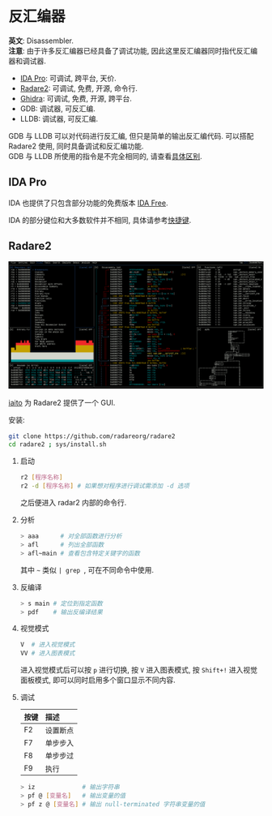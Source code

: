 # 反汇编器

**英文**: Disassembler.  
**注意**: 由于许多反汇编器已经具备了调试功能, 因此这里反汇编器同时指代反汇编器和调试器.  

- [IDA Pro](https://hex-rays.com/ida-pro/): 可调试, 跨平台, 天价.
- [Radare2](https://github.com/radareorg/radare2): 可调试, 免费, 开源, 命令行.
- [Ghidra](https://github.com/NationalSecurityAgency/ghidra): 可调试, 免费, 开源, 跨平台.
- GDB: 调试器, 可反汇编.
- LLDB: 调试器, 可反汇编.

GDB 与 LLDB 可以对代码进行反汇编, 但只是简单的输出反汇编代码. 可以搭配 Radare2 使用, 同时具备调试和反汇编功能.  
GDB 与 LLDB 所使用的指令是不完全相同的, 请查看[具体区别](https://lldb.llvm.org/use/map.html).  

## IDA Pro

IDA 也提供了只包含部分功能的免费版本 [IDA Free](https://hex-rays.com/ida-free/).  

IDA 的部分键位和大多数软件并不相同, 具体请参考[快捷键](https://www.hex-rays.com/products/ida/support/freefiles/IDA_Pro_Shortcuts.pdf).  

## Radare2

![Radare2](./assets/radare2.png)  

[iaito](https://github.com/radareorg/iaito) 为 Radare2 提供了一个 GUI.  

安装:

```bash
git clone https://github.com/radareorg/radare2
cd radare2 ; sys/install.sh
```

1. 启动

    ```bash
    r2 [程序名称]
    r2 -d [程序名称] # 如果想对程序进行调试需添加 -d 选项
    ```

    之后便进入 radar2 内部的命令行.  

2. 分析

    ```bash
    > aaa      # 对全部函数进行分析
    > afl      # 列出全部函数
    > afl~main # 查看包含特定关键字的函数
    ```

    其中 `~` 类似 `| grep `, 可在不同命令中使用.  

3. 反编译

    ```bash
    > s main # 定位到指定函数
    > pdf    # 输出反编译结果
    ```

4. 视觉模式

    ```bash
    V  # 进入视觉模式
    VV # 进入图表模式
    ```

    进入视觉模式后可以按 `p` 进行切换, 按 `V` 进入图表模式, 按 `Shift+!` 进入视觉面板模式, 即可以同时启用多个窗口显示不同内容.  

5. 调试

    | 按键 | 描述     |
    | ---- | -------- |
    | F2   | 设置断点 |
    | F7   | 单步步入 |
    | F8   | 单步步过 |
    | F9   | 执行     |

    ```bash
    > iz             # 输出字符串
    > pf @ [变量名]   # 输出变量的值
    > pf z @ [变量名] # 输出 null-terminated 字符串变量的值
    ```
